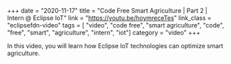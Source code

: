 +++
date = "2020-11-17"
title = "Code Free Smart Agriculture | Part 2 | Intern @ Eclipse IoT"
link = "https://youtu.be/hoymreceTes"
link_class  = "eclipsefdn-video"
tags = [ "video", "code free", "smart agriculture", "code", "free", "smart", "agriculture", "intern", "iot"]
category = "video"
+++

In this video, you will learn how Eclipse IoT technologies can optimize smart agriculture.